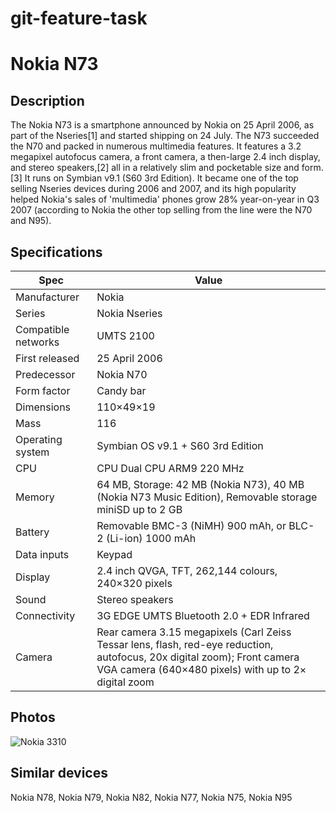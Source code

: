 # git-feature-task
# Nokia N73
## Description
The Nokia N73 is a smartphone announced by Nokia on 25 April 2006, as part of the Nseries[1] and started shipping on 24 July. The N73 succeeded the N70 and packed in numerous multimedia features. It features a 3.2 megapixel autofocus camera, a front camera, a then-large 2.4 inch display, and stereo speakers,[2] all in a relatively slim and pocketable size and form.[3] It runs on Symbian v9.1 (S60 3rd Edition).
It became one of the top selling Nseries devices during 2006 and 2007, and its high popularity helped Nokia's sales of 'multimedia' phones grow 28% year-on-year in Q3 2007 (according to Nokia the other top selling from the line were the N70 and N95).
## Specifications
| Spec | Value |
| ------ | ------ |
| Manufacturer | Nokia |
| Series | Nokia Nseries |
Compatible networks|	UMTS 2100
|First released|	25 April 2006
|Predecessor|	Nokia N70
|Form factor|	Candy bar
|Dimensions|110×49×19
|Mass|	116
|Operating system|	Symbian OS v9.1 + S60 3rd Edition
|CPU|	CPU	Dual CPU ARM9 220 MHz
|Memory|	64 MB, Storage:	42 MB (Nokia N73), 40 MB (Nokia N73 Music Edition), Removable storage	miniSD up to 2 GB
|Battery|	Removable BMC-3 (NiMH) 900 mAh, or BLC-2 (Li-ion) 1000 mAh
|Data inputs|	Keypad
|Display|		2.4 inch QVGA, TFT, 262,144 colours, 240×320 pixels
|Sound|	Stereo speakers
|Connectivity|	3G EDGE UMTS Bluetooth 2.0 + EDR Infrared
|Camera| Rear camera	3.15 megapixels (Carl Zeiss Tessar lens, flash, red-eye reduction, autofocus, 20x digital zoom); Front camera	VGA camera (640×480 pixels) with up to 2× digital zoom

## Photos
![Nokia 3310](https://upload.wikimedia.org/wikipedia/commons/thumb/b/b6/Nokia_N73.jpg/250px-Nokia_N73.jpg)

## Similar devices
Nokia N78, Nokia N79, Nokia N82, Nokia N77, Nokia N75, Nokia N95